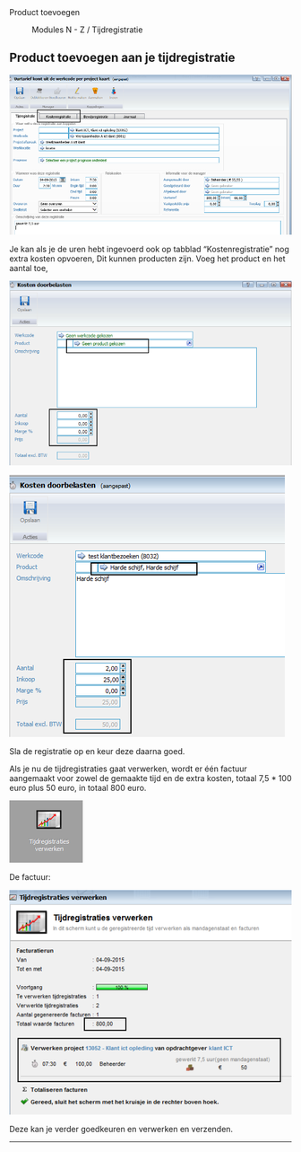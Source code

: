 <properties>
	<page>
		<title>Product toevoegen</title>
		<description>Product toevoegen</description>
	</page>
	<menu>
		<position>Modules N - Z / Tijdregistratie</position>
		<title>Product toevoegen</title>
	</menu>
</properties>

## Product toevoegen aan je tijdregistratie ##

![](images/1.png)

Je kan als je de uren hebt ingevoerd ook op tabblad “Kostenregistratie” nog extra kosten opvoeren, Dit kunnen producten zijn.
Voeg het product en het aantal toe,

![](images/2.png)

![](images/3.png)

Sla de registratie op en keur deze daarna goed.

Als je nu de tijdregistraties gaat verwerken, wordt er één factuur aangemaakt voor zowel de gemaakte tijd en de extra kosten, totaal 7,5 * 100 euro plus 50 euro, in totaal 800 euro.

![](images/4.png)

De factuur:
 
![](images/5.png)

Deze kan je verder goedkeuren en verwerken en verzenden.

--------------






